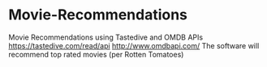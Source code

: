 # Movie-Recommendations
Movie Recommendations using Tastedive and OMDB APIs
https://tastedive.com/read/api
http://www.omdbapi.com/
The software will recommend top rated movies (per Rotten Tomatoes)
